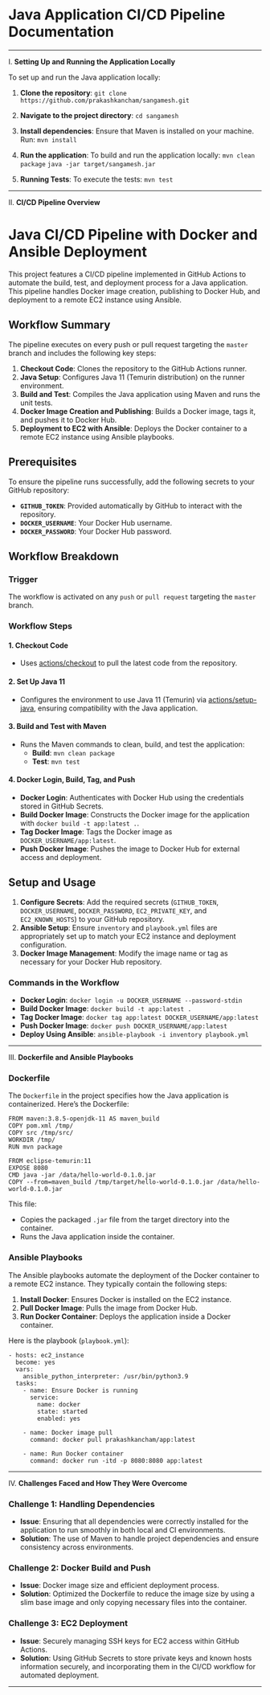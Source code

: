 # Java Application CI/CD Pipeline Documentation
---
I. **Setting Up and Running the Application Locally**

To set up and run the Java application locally:

1. **Clone the repository**:
   `git clone https://github.com/prakashkancham/sangamesh.git`
 
2. **Navigate to the project directory**:
   `cd sangamesh`
 
3. **Install dependencies**:
   Ensure that Maven is installed on your machine.
   Run:
  `mvn install`
 
5. **Run the application**:
   To build and run the application locally:
   `mvn clean package`
   `java -jar target/sangamesh.jar`
 
6. **Running Tests**:
   To execute the tests:
   `mvn test`
 
---

II. **CI/CD Pipeline Overview**

# Java CI/CD Pipeline with Docker and Ansible Deployment

This project features a CI/CD pipeline implemented in GitHub Actions to automate the build, test, and deployment process for a Java application. This pipeline handles Docker image creation, publishing to Docker Hub, and deployment to a remote EC2 instance using Ansible.

## Workflow Summary

The pipeline executes on every push or pull request targeting the `master` branch and includes the following key steps:

1. **Checkout Code**: Clones the repository to the GitHub Actions runner.
2. **Java Setup**: Configures Java 11 (Temurin distribution) on the runner environment.
3. **Build and Test**: Compiles the Java application using Maven and runs the unit tests.
4. **Docker Image Creation and Publishing**: Builds a Docker image, tags it, and pushes it to Docker Hub.
5. **Deployment to EC2 with Ansible**: Deploys the Docker container to a remote EC2 instance using Ansible playbooks.

## Prerequisites

To ensure the pipeline runs successfully, add the following secrets to your GitHub repository:

- **`GITHUB_TOKEN`**: Provided automatically by GitHub to interact with the repository.
- **`DOCKER_USERNAME`**: Your Docker Hub username.
- **`DOCKER_PASSWORD`**: Your Docker Hub password.

## Workflow Breakdown

### Trigger

The workflow is activated on any `push` or `pull request` targeting the `master` branch.

### Workflow Steps

#### 1. **Checkout Code**
   - Uses [actions/checkout](https://github.com/actions/checkout) to pull the latest code from the repository.

#### 2. **Set Up Java 11**
   - Configures the environment to use Java 11 (Temurin) via [actions/setup-java](https://github.com/actions/setup-java), ensuring compatibility with the Java application.

#### 3. **Build and Test with Maven**
   - Runs the Maven commands to clean, build, and test the application:
     - **Build**: `mvn clean package`
     - **Test**: `mvn test`

#### 4. **Docker Login, Build, Tag, and Push**
   - **Docker Login**: Authenticates with Docker Hub using the credentials stored in GitHub Secrets.
   - **Build Docker Image**: Constructs the Docker image for the application with `docker build -t app:latest .`.
   - **Tag Docker Image**: Tags the Docker image as `DOCKER_USERNAME/app:latest`.
   - **Push Docker Image**: Pushes the image to Docker Hub for external access and deployment.


## Setup and Usage

1. **Configure Secrets**: Add the required secrets (`GITHUB_TOKEN`, `DOCKER_USERNAME`, `DOCKER_PASSWORD`, `EC2_PRIVATE_KEY`, and `EC2_KNOWN_HOSTS`) to your GitHub repository.
2. **Ansible Setup**: Ensure `inventory` and `playbook.yml` files are appropriately set up to match your EC2 instance and deployment configuration.
3. **Docker Image Management**: Modify the image name or tag as necessary for your Docker Hub repository.

### Commands in the Workflow

- **Docker Login**: `docker login -u DOCKER_USERNAME --password-stdin`
- **Build Docker Image**: `docker build -t app:latest .`
- **Tag Docker Image**: `docker tag app:latest DOCKER_USERNAME/app:latest`
- **Push Docker Image**: `docker push DOCKER_USERNAME/app:latest`
- **Deploy Using Ansible**: `ansible-playbook -i inventory playbook.yml`

---

III. **Dockerfile and Ansible Playbooks**

### Dockerfile

The `Dockerfile` in the project specifies how the Java application is containerized. Here’s the Dockerfile:

```
FROM maven:3.8.5-openjdk-11 AS maven_build
COPY pom.xml /tmp/
COPY src /tmp/src/
WORKDIR /tmp/
RUN mvn package

FROM eclipse-temurin:11
EXPOSE 8080
CMD java -jar /data/hello-world-0.1.0.jar
COPY --from=maven_build /tmp/target/hello-world-0.1.0.jar /data/hello-world-0.1.0.jar
```

This file:
- Copies the packaged `.jar` file from the target directory into the container.
- Runs the Java application inside the container.

### Ansible Playbooks

The Ansible playbooks automate the deployment of the Docker container to a remote EC2 instance. They typically contain the following steps:

1. **Install Docker**: Ensures Docker is installed on the EC2 instance.
2. **Pull Docker Image**: Pulls the image from Docker Hub.
3. **Run Docker Container**: Deploys the application inside a Docker container.

Here is the playbook (`playbook.yml`):
```
- hosts: ec2_instance
  become: yes
  vars:
    ansible_python_interpreter: /usr/bin/python3.9
  tasks:
    - name: Ensure Docker is running
      service:
        name: docker
        state: started
        enabled: yes

    - name: Docker image pull
      command: docker pull prakashkancham/app:latest
      
    - name: Run Docker container
      command: docker run -itd -p 8080:8080 app:latest
```
---

IV. **Challenges Faced and How They Were Overcome**

### Challenge 1: **Handling Dependencies**

- **Issue**: Ensuring that all dependencies were correctly installed for the application to run smoothly in both local and CI environments.
- **Solution**: The use of Maven to handle project dependencies and ensure consistency across environments.

### Challenge 2: **Docker Build and Push**

- **Issue**: Docker image size and efficient deployment process.
- **Solution**: Optimized the Dockerfile to reduce the image size by using a slim base image and only copying necessary files into the container.

### Challenge 3: **EC2 Deployment**

- **Issue**: Securely managing SSH keys for EC2 access within GitHub Actions.
- **Solution**: Using GitHub Secrets to store private keys and known hosts information securely, and incorporating them in the CI/CD workflow for automated deployment.
---
